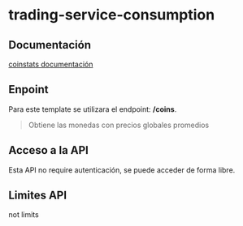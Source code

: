 # trading-service-consumption

## Documentación
[coinstats documentación](https://documenter.getpostman.com/view/5734027/RzZ6Hzr3#intro)
## Enpoint
Para este template se utilizara el endpoint: **/coins**.
> Obtiene las monedas con precios globales promedios
## Acceso a la API
Esta API no require autenticación, se puede acceder de forma libre.
## Limites API
not limits